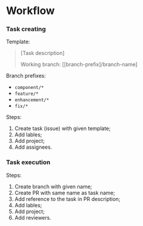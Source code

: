 
# Workflow

### Task creating

Template:

> [Task description]
>
> Working branch: [[branch-prefix]/branch-name]

Branch prefixes:

- `component/*`
- `feature/*`
- `enhancement/*`
- `fix/*`

Steps:

1) Create task (issue) with given template;
2) Add lables;
3) Add project;
4) Add assignees.

### Task execution

Steps:

1) Create branch with given name;
2) Create PR with same name as task name;
3) Add reference to the task in PR description;
4) Add lables;
5) Add project;
6) Add reviewers.

